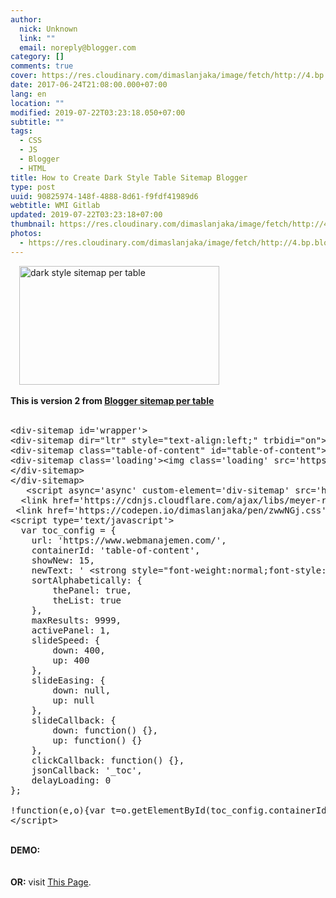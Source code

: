 ```yaml
---
author:
  nick: Unknown
  link: ""
  email: noreply@blogger.com
category: []
comments: true
cover: https://res.cloudinary.com/dimaslanjaka/image/fetch/http://4.bp.blogspot.com/-0ALg8SCnD24/VSsqzL7AxJI/AAAAAAAACOQ/4w_tFyoUEVo/s320/Menerapkan%2BDaftar%2Bisi%2BMenurut%2BLabel.png
date: 2017-06-24T21:08:00.000+07:00
lang: en
location: ""
modified: 2019-07-22T03:23:18.050+07:00
subtitle: ""
tags:
  - CSS
  - JS
  - Blogger
  - HTML
title: How to Create Dark Style Table Sitemap Blogger
type: post
uuid: 90825974-148f-4888-8d61-f9fdf41989d6
webtitle: WMI Gitlab
updated: 2019-07-22T03:23:18+07:00
thumbnail: https://res.cloudinary.com/dimaslanjaka/image/fetch/http://4.bp.blogspot.com/-0ALg8SCnD24/VSsqzL7AxJI/AAAAAAAACOQ/4w_tFyoUEVo/s320/Menerapkan%2BDaftar%2Bisi%2BMenurut%2BLabel.png
photos:
  - https://res.cloudinary.com/dimaslanjaka/image/fetch/http://4.bp.blogspot.com/-0ALg8SCnD24/VSsqzL7AxJI/AAAAAAAACOQ/4w_tFyoUEVo/s320/Menerapkan%2BDaftar%2Bisi%2BMenurut%2BLabel.png
---
```


<div class="clear center"><a href="https://res.cloudinary.com/dimaslanjaka/image/fetch/http://4.bp.blogspot.com/-0ALg8SCnD24/VSsqzL7AxJI/AAAAAAAACOQ/4w_tFyoUEVo/s1600/Menerapkan%2BDaftar%2Bisi%2BMenurut%2BLabel.png" imageanchor="1" style="margin-left: 1em; margin-right: 1em;" rel="noopener noreferer nofollow"><img alt="dark style sitemap per table" border="0" height="190" src="https://res.cloudinary.com/dimaslanjaka/image/fetch/http://4.bp.blogspot.com/-0ALg8SCnD24/VSsqzL7AxJI/AAAAAAAACOQ/4w_tFyoUEVo/s320/Menerapkan%2BDaftar%2Bisi%2BMenurut%2BLabel.png" title="dark style sitemap per table" width="320"></a></div><br><b>This is version 2 from <a href="https://web-manajemen.blogspot.com/p/test-sitemap.html" alt="version 1" tirle="blogger sitemap per table">Blogger sitemap per table</a></b><br><br><pre>&lt;div-sitemap id='wrapper'&gt;<br>&lt;div-sitemap dir="ltr" style="text-align:left;" trbidi="on"&gt;<br>&lt;div-sitemap class="table-of-content" id="table-of-content"&gt;<br>&lt;div-sitemap class='loading'&gt;&lt;img class='loading' src='https://res.cloudinary.com/dimaslanjaka/image/fetch/http://www.robosoftin.com/asset/custom/img/icon-load.gif'&gt;&lt;/div-sitemap&gt;&lt;/div-sitemap&gt;<br>&lt;/div-sitemap&gt;<br>&lt;/div-sitemap&gt;<br>   &lt;script async='async' custom-element='div-sitemap' src='https://cdnjs.cloudflare.com/ajax/libs/modernizr/2.8.3/modernizr.min.js'&gt;&lt;/script&gt;<br>  &lt;link href='https://cdnjs.cloudflare.com/ajax/libs/meyer-reset/2.0/reset.min.css' rel='stylesheet'&gt;<br> &lt;link href='https://codepen.io/dimaslanjaka/pen/zwwNGj.css' rel='stylesheet preload' scoped=''&gt;<br>&lt;script type='text/javascript'&gt;<br>  var toc_config = {<br>    url: 'https://www.webmanajemen.com/',<br>    containerId: 'table-of-content',<br>    showNew: 15,<br>    newText: ' &lt;strong style="font-weight:normal;font-style:normal;color:#fff;font-size:11px;background:#009fef;padding:1px 6px 3px 6px;line-height:normal;float:right;border-radius:3px;"&gt;baru&lt;/strong&gt;',<br>    sortAlphabetically: {<br>        thePanel: true,<br>        theList: true<br>    },<br>    maxResults: 9999,<br>    activePanel: 1,<br>    slideSpeed: {<br>        down: 400,<br>        up: 400<br>    },<br>    slideEasing: {<br>        down: null,<br>        up: null<br>    },<br>    slideCallback: {<br>        down: function() {},<br>        up: function() {}<br>    },<br>    clickCallback: function() {},<br>    jsonCallback: '_toc',<br>    delayLoading: 0<br>};<br><br>!function(e,o){var t=o.getElementById(toc_config.containerId),c=o.getElementsByTagName("head")[0],n=[];e[toc_config.jsonCallback]=function(e){for(var o,c,i=e.feed.entry,a=e.feed.category,l="",s=0,d=a.length;d&gt;s;++s)n.push(a[s].term);for(var r=0,f=i.length;f&gt;r;++r)(toc_config.showNew||toc_config.showNew&gt;0)&amp;&amp;r&lt;toc_config.showNew+1&amp;&amp;(i[r].title.$t+=" %new%");i=toc_config.sortAlphabetically.theList?i.sort(function(e,o){return e.title.$t.localeCompare(o.title.$t)}):i,toc_config.sortAlphabetically.thePanel&amp;&amp;n.sort();for(var g=0,h=n.length;h&gt;g;++g){l+='&lt;h3 class="toc-header"&gt;'+n[g]+"&lt;/h3&gt;",l+='&lt;div class="toc-content"&gt;&lt;ol&gt;';for(var _=0,p=i.length;p&gt;_;++_){o=i[_].title.$t;for(var w=0,u=i[_].link.length;u&gt;w;++w)if("alternate"==i[_].link[w].rel){c=i[_].link[w].href;break}for(var v=0,m=i[_].category.length;m&gt;v;++v)n[g]==i[_].category[v].term&amp;&amp;(l+='&lt;li&gt;&lt;a rel="nofollow" rel="noreferrer"href="'+c+'"&gt;'+o.replace(/ \%new\%$/,"")+"&lt;/a&gt;"+(o.match(/\%new\%/)?" "+toc_config.newText:"")+"&lt;/li&gt;")}l+="&lt;/ol&gt;&lt;/div&gt;"}t.innerHTML=l,"undefined"!=typeof jQuery&amp;&amp;($("#"+toc_config.containerId+" .toc-content").hide(),$("#"+toc_config.containerId+" .toc-header").click(function(){$(this).hasClass("active")||(toc_config.clickCallback(this),$("#"+toc_config.containerId+" .toc-header").removeClass("active").next().slideUp(toc_config.slideSpeed.up,toc_config.slideEasing.up,toc_config.slideCallback.up),$(this).addClass("active").next().slideDown(toc_config.slideSpeed.down,toc_config.slideEasing.down,toc_config.slideCallback.down))}).eq(toc_config.activePanel-1).addClass("active").next().slideDown(toc_config.slideSpeed.down,toc_config.slideEasing.down,toc_config.slideCallback.down))};var i=o.createElement("script");i.src=toc_config.url.replace(/\/$/,"")+"/feeds/posts/summary?alt=json-in-script&amp;max-results="+toc_config.maxResults+"&amp;callback="+toc_config.jsonCallback,"onload"==toc_config.delayLoading?e.onload=function(){c.appendChild(i)}:e.setTimeout(function(){c.appendChild(i)},toc_config.delayLoading)}(window,document);<br>&lt;/script&gt;</pre><br><b>DEMO:</b><br><amp-iframe height="800" layout="fixed-height" frameborder="0" scrolling="no" allowfullscreen="" src="https://source.l3n4r0x.cf/php/codepen.php?user=dimaslanjaka&amp;id=bWWBzd&amp;tab=result&amp;h=800"></amp-iframe><br><br><b>OR:</b> visit <a href="http://www.webmanajemen.com/p/dark-table-sitemap.html" alt="demo" title="demo" rel="noopener noreferer nofollow">This Page</a>.